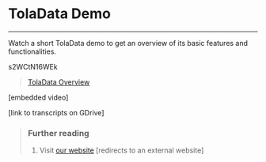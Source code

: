 # TolaData Demo

---

Watch a short TolaData demo to get an overview of its basic features and functionalities.

s2WCtN16WEk

> [TolaData Overview](https://youtu.be/s2WCtN16WEk)

\[embedded video\]

\[link to transcripts on GDrive\]



> ### Further reading
>
> 1. Visit [our website](https://www.toladata.com/) \[redirects to an external website\]



